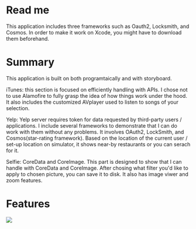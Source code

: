 # Read me

This application includes three frameworks such as Oauth2, Locksmith, and Cosmos. In order to make it work on Xcode, you might have to download them beforehand.


# Summary

This application is built on both programtaically and with storyboard.

iTunes: this section is focused on efficiently handling with APIs. I chose not to use Alamofire to fully grasp the idea of how things work under the hood. It also includes the customized AVplayer used to listen to songs of your selection.

Yelp: Yelp server requires token for data requested by third-party users / applications.
I include several frameworks to demonstrate that I can do work with them without any problems. It involves OAuth2, LockSmith, and Cosmos(star-rating framework).
Based on the location of the current user / set-up location on simulator, it shows near-by restaurants or you can serach for it.

Selfie: CoreData and CoreImage. This part is designed to show that I can handle with CoreData and CoreImage.  After chosing what filter you'd like to apply to chosen picture, you can save it to disk. It also has image viwer and zoom features.


# Features

<img src="https://media.giphy.com/media/xUOwG2PnZt0MVvky1a/giphy.gif"/>


